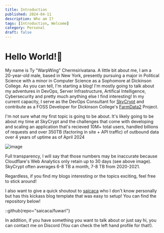```yaml
---
title: Introduction
published: 2024-04-11
description: Who am I?
tags: [Introduction, Welcome]
category: Personal
draft: false
---
```


# Hello World!👋

My name is Ty "WarpWing" Chermsirivatana. A little bit about me, I am a 20-year-old male, based in New York, presently pursuing a major in Political Science with a minor in Computer Science as a Sophomore at Dickinson College.
As you can tell, I'm starting a blog! I'm mostly going to talk about my adventures in DevOps, Server Infrastructure, Artifical Intelligence, Cybersecurity and pretty much anything else I find interesting!
In my current capacity, I serve as the DevOps Consultant for [SkyCrypt](https://github.com/SkyCryptWebsite/SkyCrypt) and contribute as a FOSS Developer for Dickinson College's [FarmData2](https://github.com/FarmData2/FarmData2) Project.

I'm not sure what my first topic is going to be about. It's likely going to be about my time at SkyCrypt and the challenges that come with developing and scaling an application that's recieved 10M+ total users, handled billions of requests and over 350TB (factoring in site + API traffic) of outbound data over 4 years of uptime as of April 2024

![image](https://github.com/user-attachments/assets/a202613c-9d57-4ffb-aac2-7a0b9e37709d)

Full transparency, I will say that those numbers may be inaccurate because Cloudflare's Web Analytics only retain up to 30 days (see above image). SkyCrypt often averages 6-8 TB a month, 7-8 TB from 2020-2021.

Regardless, if you find my blogs interesting or the topics exciting, feel free to stick around!

I also want to give a quick shoutout to [saicaca](https://github.com/saicaca/fuwari) who I don't know personally but has this kickass blog template that was easy to setup! You can find the repository below!

::github{repo="saicaca/fuwari"}

In addition, if you have something you want to talk about or just say hi, you can contact me on Discord (You can check the left hand profile for that!).

